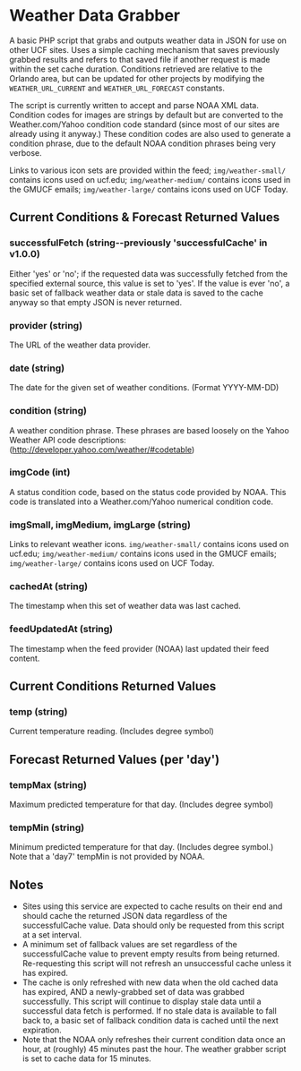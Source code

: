 # Weather Data Grabber

A basic PHP script that grabs and outputs weather data in JSON for use on other UCF sites.
Uses a simple caching mechanism that saves previously grabbed results and
refers to that saved file if another request is made within the set cache duration.
Conditions retrieved are relative to the Orlando area, but can be updated for other projects 
by modifying the `WEATHER_URL_CURRENT` and `WEATHER_URL_FORECAST` constants.

The script is currently written to accept and parse NOAA XML data.  Condition codes for images
are strings by default but are converted to the Weather.com/Yahoo condition code standard
(since most of our sites are already using it anyway.)  These condition codes are also used 
to generate a condition phrase, due to the default NOAA condition phrases being very verbose.

Links to various icon sets are provided within the feed; `img/weather-small/` contains icons used
on ucf.edu; `img/weather-medium/` contains icons used in the GMUCF emails; `img/weather-large/` 
contains icons used on UCF Today.


## Current Conditions & Forecast Returned Values

### successfulFetch (string--previously 'successfulCache' in v1.0.0)
Either 'yes' or 'no'; if the requested data was successfully fetched from the specified external source,
this value is set to 'yes'. If the value is ever 'no', a basic set of fallback weather data or stale data 
is saved to the cache anyway so that empty JSON is never returned.

### provider (string)
The URL of the weather data provider.

### date (string)
The date for the given set of weather conditions. (Format YYYY-MM-DD)

### condition (string)
A weather condition phrase.  These phrases are based loosely on the Yahoo Weather API code descriptions: 
(http://developer.yahoo.com/weather/#codetable)

### imgCode (int)
A status condition code, based on the status code provided by NOAA.  This code is translated
into a Weather.com/Yahoo numerical condition code.

### imgSmall, imgMedium, imgLarge (string)
Links to relevant weather icons.  `img/weather-small/` contains icons used on ucf.edu; 
`img/weather-medium/` contains icons used in the GMUCF emails; `img/weather-large/` contains icons 
used on UCF Today.

### cachedAt (string)
The timestamp when this set of weather data was last cached.

### feedUpdatedAt (string)
The timestamp when the feed provider (NOAA) last updated their feed content.


## Current Conditions Returned Values

### temp (string)
Current temperature reading. (Includes degree symbol)


## Forecast Returned Values (per 'day')

### tempMax (string)
Maximum predicted temperature for that day. (Includes degree symbol)

### tempMin (string)
Minimum predicted temperature for that day. (Includes degree symbol.)  Note that a 'day7' tempMin 
is not provided by NOAA.


## Notes
* Sites using this service are expected to cache results on their end and should cache the returned 
JSON data regardless of the successfulCache value.  Data should only be requested from this script at 
a set interval.
* A minimum set of fallback values are set regardless of the successfulCache value to 
prevent empty results from being returned.  Re-requesting this script will not refresh an unsuccessful 
cache unless it has expired.
* The cache is only refreshed with new data when the old cached data has expired, AND a newly-grabbed 
set of data was grabbed successfully.  This script will continue to display stale data until a 
successful data fetch is performed.  If no stale data is available to fall back to, a basic set of
fallback condition data is cached until the next expiration.
* Note that the NOAA only refreshes their current condition data once an hour, at (roughly) 45 
minutes past the hour.  The weather grabber script is set to cache data for 15 minutes.